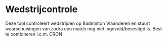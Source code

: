 # Wedstrijcontrole

Deze tool controleert wedstrijden op Badminton Vlaanderen en stuurt waarschuwingen van zodra een match nog niet ingevuld/bevestigd is.
Best te combineren i.c.m. CRON
